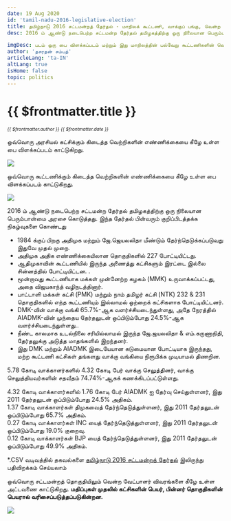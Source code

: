 ```yaml
---
date: 19 Aug 2020
id: 'tamil-nadu-2016-legislative-election'
title: தமிழ்நாடு 2016 சட்டமன்றத் தேர்தல் - மாநிலக் கூட்டணி, வாக்குப் பங்கு, வென்ற இடங்கள் மற்றும் முக்கிய நிகழ்வுகள்.
desc: 2016 ம் ஆண்டு நடைபெற்ற சட்டமன்ற தேர்தல் தமிழகத்திற்கு ஒரு நிலையான பெரும்பான்மை அரசை கொடுத்தது. இந்த தேர்தல் பின்வரும் குறிப்பிடத்தக்க நிகழ்வுகளை கொண்டது - 1984 க்குப் பிறகு அதிமுக மற்றும் ஜே.ஜெயலலிதா மீண்டும் தேர்ந்தெடுக்கப்படுவது இதுவே முதல் முறை. - அதிமுக அதிக எண்ணிக்கையிலான தொகுதிகளில்

imgDesc: படம் ஒரு பை விளக்கப்படம் மற்றும் இது மாநிலத்தின் பல்வேறு கூட்டணிகளின் வெற்றிகளின் எண்ணிக்கையைக் காட்டுகிறது.
author: 'தசரதன் சம்பத்'
articleLang: 'ta-IN'
altLang: true
isHome: false
topic: politics
---
```


<altLang />

# {{ $frontmatter.title }}
<i style="font-size: 0.75em;"> {{ $frontmatter.author }} {{ $frontmatter.date }} </i>

ஒவ்வொரு அரசியல் கட்சிக்கும் கிடைத்த வெற்றிகளின் எண்ணிக்கையை கீழே உள்ள பை விளக்கப்படம் காட்டுகிறது.  

![](/img/politics/tamil-nadu-2016-legislative-election/tn-2016-election-1.png)

ஒவ்வொரு கூட்டணிக்கும் கிடைத்த வெற்றிகளின் எண்ணிக்கையை கீழே உள்ள பை விளக்கப்படம் காட்டுகிறது.  

![](/img/politics/tamil-nadu-2016-legislative-election/tn-2016-election-2.png)

2016 ம் ஆண்டு நடைபெற்ற சட்டமன்ற தேர்தல் தமிழகத்திற்கு ஒரு நிலையான பெரும்பான்மை அரசை கொடுத்தது. இந்த தேர்தல் பின்வரும் குறிப்பிடத்தக்க நிகழ்வுகளை கொண்டது  

- 1984 க்குப் பிறகு அதிமுக மற்றும் ஜே.ஜெயலலிதா மீண்டும் தேர்ந்தெடுக்கப்படுவது இதுவே முதல் முறை.
- அதிமுக அதிக எண்ணிக்கையிலான தொகுதிகளில் 227 போட்டியிட்டது.
- ஆதிமுகாவின் கூட்டணியில் இருந்த அணைத்து கட்சிகளும் இரட்டை இல்லை சின்னத்தில் போட்டியிட்டன. .
- மூன்றாவது கூட்டணியாக மக்கள் முன்னேற்ற கழகம் (MMK) உருவாக்கப்பட்டது, அதை விஜயகாந்த் வழிநடத்தினார்.
- பாட்டாளி மக்கள் கட்சி (PMK) மற்றும் நாம் தமிழர் கட்சி (NTK) 232 & 231 தொகுதிகளில் எந்த கூட்டணியும் இல்லாமல் ஒற்றைக் கட்சிகளாக போட்டியிட்டனர்.
- DMK-வின் வாக்கு வங்கி 65.7%-ஆக வளர்ச்சியடைந்துள்ளது, அதே நேரத்தில் AIADMK-வின் முந்தைய தேர்தலுடன் ஒப்பிடும்போது 24.5%-ஆக வளர்ச்சியடைந்துள்ளது..
- நீண்ட காலமாக உடல்நிலை சரியில்லாமல் இருந்த ஜே.ஜயலலிதா & எம்.கருணாநிதி, தேர்தலுக்கு அடுத்த மாதங்களில் இறந்தனர்.
- இது DMK மற்றும் AIADMK இடையேயான கடுமையான போட்டியாக இருந்தது, மற்ற கூட்டணி கட்சிகள் தங்களது வாக்கு வங்கியை நிரூபிக்க முடியாமல் திணறின.

5.78 கோடி வாக்காளர்களில் 4.32 கோடி பேர் வாக்கு செலுத்தினர், வாக்கு செலுத்தியவர்களின் சதவீதம் 74.74%-ஆகக் கணக்கிடப்பட்டுள்ளது.

4.32 கோடி வாக்காளர்களில் 1.76 கோடி பேர் AIADMK ஐ தேர்வு செய்துள்ளனர், இது 2011 தேர்தலுடன் ஒப்பிடும்போது 24.5% அதிகம்.  
1.37 கோடி வாக்காளர்கள் திமுகவைத் தேர்ந்தெடுத்துள்ளனர், இது 2011 தேர்தலுடன் ஒப்பிடும்போது 65.7% அதிகம்.  
0.27 கோடி வாக்காளர்கள் INC யைத் தேர்ந்தெடுத்துள்ளனர், இது 2011 தேர்தலுடன் ஒப்பிடும்போது 19.0% குறைவு.  
0.12 கோடி வாக்காளர்கள் BJP யைத் தேர்ந்தெடுத்துள்ளனர், இது 2011 தேர்தலுடன் ஒப்பிடும்போது 49.9% அதிகம்.  


\*.CSV வடிவத்தில் தகவல்களை [தமிழ்நாடு 2016 சட்டமன்றத் தேர்தல்](https://thedatatalks.in/datas/politics/tamil-nadu-2016-legislative-election.csv) இலிருந்து பதிவிறக்கம் செய்யலாம்

ஒவ்வொரு சட்டமன்றத் தொகுதியிலும் வென்ற வேட்பாளர் விவரங்களை கீழே உள்ள அட்டவணை காட்டுகிறது.
**மதிப்புகள் முதலில் கட்சிகளின் பெயர், பின்னர் தொகுதிகளின் பெயரால் வரிசைப்படுத்தப்படுகின்றன.**

![](/img/politics/tamil-nadu-2016-legislative-election/tn-2016-election-3.png)


<style>

</style>